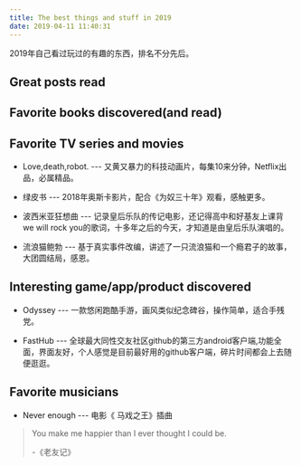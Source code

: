 ```yaml
---
title: The best things and stuff in 2019
date: 2019-04-11 11:40:31
---
```


2019年自己看过玩过的有趣的东西，排名不分先后。

## Great posts read

## Favorite books discovered(and read)

## Favorite TV series and movies
* Love,death,robot. --- 又黄又暴力的科技动画片，每集10来分钟，Netflix出品，必属精品。

* 绿皮书 --- 2018年奥斯卡影片，配合《为奴三十年》观看，感触更多。

* 波西米亚狂想曲 --- 记录皇后乐队的传记电影，还记得高中和好基友上课背we will rock you的歌词，十多年之后的今天，才知道是由皇后乐队演唱的。
* 流浪猫鲍勃 --- 基于真实事件改编，讲述了一只流浪猫和一个瘾君子的故事，大团圆结局，感恩。


## Interesting game/app/product discovered

* Odyssey --- 一款悠闲跑酷手游，画风类似纪念碑谷，操作简单，适合手残党。

* FastHub --- 全球最大同性交友社区github的第三方android客户端,功能全面，界面友好，个人感觉是目前最好用的github客户端，碎片时间都会上去随便逛逛。

## Favorite musicians 
* Never enough --- 电影《 马戏之王》插曲

> You make me happier than I ever thought I could be.
>
> -《老友记》
